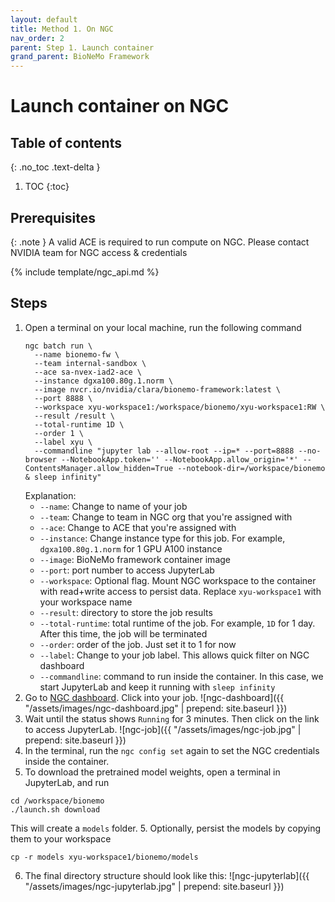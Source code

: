 ```yaml
---
layout: default
title: Method 1. On NGC
nav_order: 2
parent: Step 1. Launch container
grand_parent: BioNeMo Framework
---
```


# Launch container on NGC

## Table of contents
{: .no_toc .text-delta }

1. TOC
{:toc}


## Prerequisites

{: .note }
A valid ACE is required to run compute on NGC. Please contact NVIDIA team for NGC access & credentials

{% include template/ngc_api.md %}

## Steps
1. Open a terminal on your local machine, run the following command
   ```shell
   ngc batch run \
     --name bionemo-fw \
     --team internal-sandbox \
     --ace sa-nvex-iad2-ace \
     --instance dgxa100.80g.1.norm \
     --image nvcr.io/nvidia/clara/bionemo-framework:latest \
     --port 8888 \
     --workspace xyu-workspace1:/workspace/bionemo/xyu-workspace1:RW \
     --result /result \
     --total-runtime 1D \
     --order 1 \
     --label xyu \
     --commandline "jupyter lab --allow-root --ip=* --port=8888 --no-browser --NotebookApp.token='' --NotebookApp.allow_origin='*' --ContentsManager.allow_hidden=True --notebook-dir=/workspace/bionemo & sleep infinity"
   ```
   Explanation:
   - `--name`: Change to name of your job
   - `--team`: Change to team in NGC org that you're assigned with
   - `--ace`: Change to ACE that you're assigned with
   - `--instance`: Change instance type for this job. For example, `dgxa100.80g.1.norm` for 1 GPU A100 instance
   - `--image`: BioNeMo framework container image
   - `--port`: port number to access JupyterLab
   - `--workspace`: Optional flag. Mount NGC workspace to the container with read+write access to persist data. Replace `xyu-workspace1` with your workspace name
   - `--result`: directory to store the job results
   - `--total-runtime`: total runtime of the job. For example, `1D` for 1 day. After this time, the job will be terminated
   - `--order`: order of the job. Just set it to 1 for now
   - `--label`: Change to your job label. This allows quick filter on NGC dashboard
   - `--commandline`: command to run inside the container. In this case, we start JupyterLab and keep it running with `sleep infinity`
2. Go to [NGC dashboard](https://bc.ngc.nvidia.com/jobs). Click into your job. ![ngc-dashboard]({{ "/assets/images/ngc-dashboard.jpg" | prepend: site.baseurl }})
3. Wait until the status shows `Running` for 3 minutes. Then click on the link to access JupyterLab. ![ngc-job]({{ "/assets/images/ngc-job.jpg" | prepend: site.baseurl }})
4. In the terminal, run the `ngc config set` again to set the NGC credentials inside the container. 
5. To download the pretrained model weights, open a terminal in JupyterLab, and run
```shell
cd /workspace/bionemo
./launch.sh download
```
This will create a `models` folder.
5. Optionally, persist the models by copying them to your workspace
```shell
cp -r models xyu-workspace1/bionemo/models
```
6. The final directory structure should look like this:
![ngc-jupyterlab]({{ "/assets/images/ngc-jupyterlab.jpg" | prepend: site.baseurl }})

